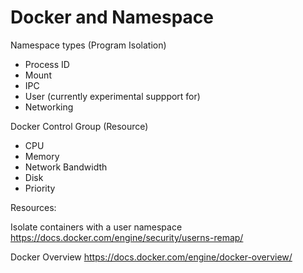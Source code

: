 # Docker and Namespace

Namespace types (Program Isolation)

- Process ID
- Mount
- IPC
- User (currently experimental suppport for)
- Networking

Docker Control Group (Resource)

- CPU
- Memory
- Network Bandwidth
- Disk
- Priority

Resources:

Isolate containers with a user namespace
https://docs.docker.com/engine/security/userns-remap/

Docker Overview
https://docs.docker.com/engine/docker-overview/